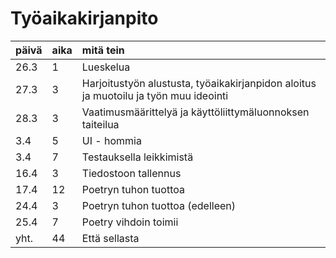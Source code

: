# Työaikakirjanpito
| päivä  | aika | mitä tein | 
| :------------- | :------------- | :------------- |
| 26.3  | 1 | Lueskelua  |
| 27.3  | 3 | Harjoitustyön alustusta, työaikakirjanpidon aloitus ja muotoilu ja työn muu ideointi  |
| 28.3  | 3 | Vaatimusmäärittelyä ja käyttöliittymäluonnoksen taiteilua  |
| 3.4  | 5 | UI - hommia  |
| 3.4  | 7 | Testauksella leikkimistä  |
| 16.4  | 3 | Tiedostoon tallennus  |
| 17.4  | 12 | Poetryn tuhon tuottoa  |
| 24.4  | 3 | Poetryn tuhon tuottoa (edelleen) |
| 25.4  | 7 | Poetry vihdoin toimii  |
| yht.  | 44 | Että sellasta  |
